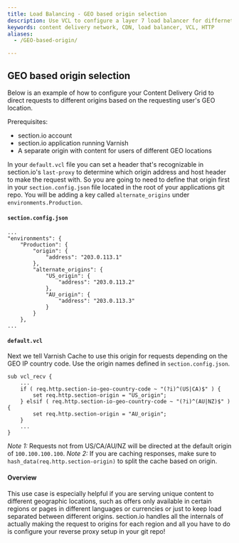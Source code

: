 ```yaml
---
title: Load Balancing - GEO based origin selection
description: Use VCL to configure a layer 7 load balancer for differnet GEO locations.
keywords: content delivery network, CDN, load balancer, VCL, HTTP
aliases:
  - /GEO-based-origin/

---
```


## GEO based origin selection
Below is an example of how to configure your Content Delivery Grid to direct requests to different origins based on the requesting user's GEO location.

Prerequisites:

* section.io account
* section.io application running Varnish
* A separate origin with content for users of different GEO locations

In your `default.vcl` file you can set a header that's recognizable in section.io's `last-proxy` to determine which origin address and host header to make the request with. So you are going to need to define that origin first in your `section.config.json` file located in the root of your applications git repo. You will be adding a key called `alternate_origins` under `environments.Production`.

#### `section.config.json`
    
    ...
    "environments": {
        "Production": {
            "origin": {
                "address": "203.0.113.1"
            },
            "alternate_origins": {
                "US_origin": {
                    "address": "203.0.113.2"
                },
                "AU_origin": {
                    "address": "203.0.113.3"
                }
            }           
        },
    ...

#### `default.vcl`

Next we tell Varnish Cache to use this origin for requests depending on the GEO IP country code. Use the origin names defined in `section.config.json`.

    sub vcl_recv {
        ...
        if ( req.http.section-io-geo-country-code ~ "(?i)^(US|CA)$" ) {
            set req.http.section-origin = "US_origin";
        } elsif ( req.http.section-io-geo-country-code ~ "(?i)^(AU|NZ)$" ) {
            set req.http.section-origin = "AU_origin";
        }
        ...
    }

*Note 1:* Requests not from US/CA/AU/NZ will be directed at the default origin of `100.100.100.100`.
*Note 2:* If you are caching responses, make sure to `hash_data(req.http.section-origin)` to split the cache based on origin. 

#### Overview

This use case is especially helpful if you are serving unique content to different geographic locations, such as offers only available in certain regions or pages in different languages or currencies or just to keep load separated between different origins. section.io handles all the internals of actually making the request to origins for each region and all you have to do is configure your reverse proxy setup in your git repo!

